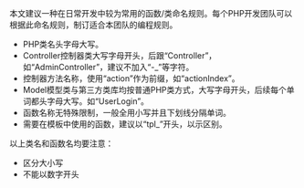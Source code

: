 本文建议一种在日常开发中较为常用的函数/类命名规则。每个PHP开发团队可以根据此命名规则，制订适合本团队的编程规则。

- PHP类名头字母大写。
- Controller控制器类大写字母开头，后跟“Controller”，如“AdminController”，建议不加入“-_”等字符。
- 控制器方法名称，使用“action”作为前缀，如“actionIndex”。
- Model模型类与第三方类库均按普通PHP类方式，大写字母开头，后续每个单词都头字母大写。如“UserLogin”。
- 函数名称无特殊限制，一般全用小写并且下划线分隔单词。
- 需要在模板中使用的函数，建议以“tpl_”开头，以示区别。

以上类名和函数名均要注意：

- 区分大小写
- 不能以数字开头
